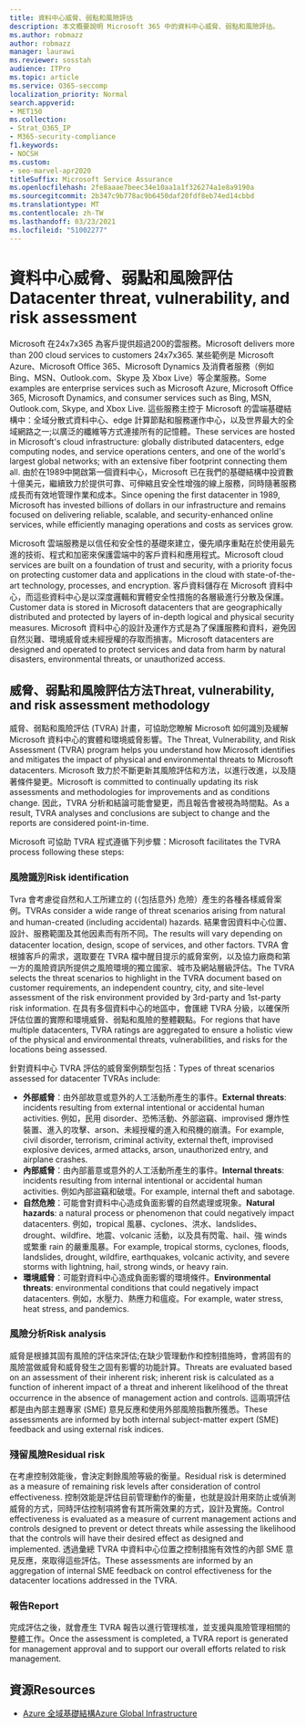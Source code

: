 ```yaml
---
title: 資料中心威脅、弱點和風險評估
description: 本文概要說明 Microsoft 365 中的資料中心威脅、弱點和風險評估。
ms.author: robmazz
author: robmazz
manager: laurawi
ms.reviewer: sosstah
audience: ITPro
ms.topic: article
ms.service: O365-seccomp
localization_priority: Normal
search.appverid:
- MET150
ms.collection:
- Strat_O365_IP
- M365-security-compliance
f1.keywords:
- NOCSH
ms.custom:
- seo-marvel-apr2020
titleSuffix: Microsoft Service Assurance
ms.openlocfilehash: 2fe8aaae7beec34e10aa1a1f326274a1e8a9190a
ms.sourcegitcommit: 2b347c9b778ac9b6450daf20fdf8eb74ed14cbbd
ms.translationtype: MT
ms.contentlocale: zh-TW
ms.lasthandoff: 03/23/2021
ms.locfileid: "51002277"
---
```

# <a name="datacenter-threat-vulnerability-and-risk-assessment"></a><span data-ttu-id="d2df8-103">資料中心威脅、弱點和風險評估</span><span class="sxs-lookup"><span data-stu-id="d2df8-103">Datacenter threat, vulnerability, and risk assessment</span></span>

<span data-ttu-id="d2df8-104">Microsoft 在24x7x365 為客戶提供超過200的雲服務。</span><span class="sxs-lookup"><span data-stu-id="d2df8-104">Microsoft delivers more than 200 cloud services to customers 24x7x365.</span></span> <span data-ttu-id="d2df8-105">某些範例是 Microsoft Azure、Microsoft Office 365、Microsoft Dynamics 及消費者服務（例如 Bing、MSN、Outlook.com、Skype 及 Xbox Live）等企業服務。</span><span class="sxs-lookup"><span data-stu-id="d2df8-105">Some examples are enterprise services such as Microsoft Azure, Microsoft Office 365, Microsoft Dynamics, and consumer services such as Bing, MSN, Outlook.com, Skype, and Xbox Live.</span></span> <span data-ttu-id="d2df8-106">這些服務主控于 Microsoft 的雲端基礎結構中：全域分散式資料中心、edge 計算節點和服務運作中心，以及世界最大的全域網路之一;以廣泛的纖維等方式連接所有的記憶體。</span><span class="sxs-lookup"><span data-stu-id="d2df8-106">These services are hosted in Microsoft's cloud infrastructure: globally distributed datacenters, edge computing nodes, and service operations centers, and one of the world's largest global networks; with an extensive fiber footprint connecting them all.</span></span> <span data-ttu-id="d2df8-107">由於在1989中開啟第一個資料中心，Microsoft 已在我們的基礎結構中投資數十億美元，繼續致力於提供可靠、可伸縮且安全性增強的線上服務，同時隨著服務成長而有效地管理作業和成本。</span><span class="sxs-lookup"><span data-stu-id="d2df8-107">Since opening the first datacenter in 1989, Microsoft has invested billions of dollars in our infrastructure and remains focused on delivering reliable, scalable, and security-enhanced online services, while efficiently managing operations and costs as services grow.</span></span>

<span data-ttu-id="d2df8-108">Microsoft 雲端服務是以信任和安全性的基礎來建立，優先順序重點在於使用最先進的技術、程式和加密來保護雲端中的客戶資料和應用程式。</span><span class="sxs-lookup"><span data-stu-id="d2df8-108">Microsoft cloud services are built on a foundation of trust and security, with a priority focus on protecting customer data and applications in the cloud with state-of-the-art technology, processes, and encryption.</span></span> <span data-ttu-id="d2df8-109">客戶資料儲存在 Microsoft 資料中心，而這些資料中心是以深度邏輯和實體安全性措施的各層級進行分散及保護。</span><span class="sxs-lookup"><span data-stu-id="d2df8-109">Customer data is stored in Microsoft datacenters that are geographically distributed and protected by layers of in-depth logical and physical security measures.</span></span> <span data-ttu-id="d2df8-110">Microsoft 資料中心的設計及運作方式是為了保護服務和資料，避免因自然災難、環境威脅或未經授權的存取而損害。</span><span class="sxs-lookup"><span data-stu-id="d2df8-110">Microsoft datacenters are designed and operated to protect services and data from harm by natural disasters, environmental threats, or unauthorized access.</span></span>

## <a name="threat-vulnerability-and-risk-assessment-methodology"></a><span data-ttu-id="d2df8-111">威脅、弱點和風險評估方法</span><span class="sxs-lookup"><span data-stu-id="d2df8-111">Threat, vulnerability, and risk assessment methodology</span></span>

<span data-ttu-id="d2df8-112">威脅、弱點和風險評估 (TVRA) 計畫，可協助您瞭解 Microsoft 如何識別及緩解 Microsoft 資料中心的實體和環境威脅影響。</span><span class="sxs-lookup"><span data-stu-id="d2df8-112">The Threat, Vulnerability, and Risk Assessment (TVRA) program helps you understand how Microsoft identifies and mitigates the impact of physical and environmental threats to Microsoft datacenters.</span></span> <span data-ttu-id="d2df8-113">Microsoft 致力於不斷更新其風險評估和方法，以進行改進，以及隨著條件變更。</span><span class="sxs-lookup"><span data-stu-id="d2df8-113">Microsoft is committed to continually updating its risk assessments and methodologies for improvements and as conditions change.</span></span> <span data-ttu-id="d2df8-114">因此，TVRA 分析和結論可能會變更，而且報告會被視為時間點。</span><span class="sxs-lookup"><span data-stu-id="d2df8-114">As a result, TVRA analyses and conclusions are subject to change and the reports are considered point-in-time.</span></span>

<span data-ttu-id="d2df8-115">Microsoft 可協助 TVRA 程式遵循下列步驟：</span><span class="sxs-lookup"><span data-stu-id="d2df8-115">Microsoft facilitates the TVRA process following these steps:</span></span>

### <a name="risk-identification"></a><span data-ttu-id="d2df8-116">風險識別</span><span class="sxs-lookup"><span data-stu-id="d2df8-116">Risk identification</span></span>

<span data-ttu-id="d2df8-117">Tvra 會考慮從自然和人工所建立的 (（包括意外) 危險）產生的各種各樣威脅案例。</span><span class="sxs-lookup"><span data-stu-id="d2df8-117">TVRAs consider a wide range of threat scenarios arising from natural and human-created (including accidental) hazards.</span></span> <span data-ttu-id="d2df8-118">結果會因資料中心位置、設計、服務範圍及其他因素而有所不同。</span><span class="sxs-lookup"><span data-stu-id="d2df8-118">The results will vary depending on datacenter location, design, scope of services, and other factors.</span></span> <span data-ttu-id="d2df8-119">TVRA 會根據客戶的需求，選取要在 TVRA 檔中醒目提示的威脅案例，以及協力廠商和第一方的風險資訊所提供之風險環境的獨立國家、城市及網站層級評估。</span><span class="sxs-lookup"><span data-stu-id="d2df8-119">The TVRA selects the threat scenarios to highlight in the TVRA document based on customer requirements, an independent country, city, and site-level assessment of the risk environment provided by 3rd-party and 1st-party risk information.</span></span> <span data-ttu-id="d2df8-120">在具有多個資料中心的地區中，會匯總 TVRA 分級，以確保所評估位置的實際和環境威脅、弱點和風險的整體觀點。</span><span class="sxs-lookup"><span data-stu-id="d2df8-120">For regions that have multiple datacenters, TVRA ratings are aggregated to ensure a holistic view of the physical and environmental threats, vulnerabilities, and risks for the locations being assessed.</span></span>

<span data-ttu-id="d2df8-121">針對資料中心 TVRA 評估的威脅案例類型包括：</span><span class="sxs-lookup"><span data-stu-id="d2df8-121">Types of threat scenarios assessed for datacenter TVRAs include:</span></span>

- <span data-ttu-id="d2df8-122">**外部威脅**：由外部故意或意外的人工活動所產生的事件。</span><span class="sxs-lookup"><span data-stu-id="d2df8-122">**External threats**: incidents resulting from external intentional or accidental human activities.</span></span> <span data-ttu-id="d2df8-123">例如，民用 disorder、恐怖活動、外部盜竊、improvised 爆炸性裝置、進入的攻擊、arson、未經授權的進入和飛機的崩潰。</span><span class="sxs-lookup"><span data-stu-id="d2df8-123">For example, civil disorder, terrorism, criminal activity, external theft, improvised explosive devices, armed attacks, arson, unauthorized entry, and airplane crashes.</span></span>
- <span data-ttu-id="d2df8-124">**內部威脅**：由內部蓄意或意外的人工活動所產生的事件。</span><span class="sxs-lookup"><span data-stu-id="d2df8-124">**Internal threats**: incidents resulting from internal intentional or accidental human activities.</span></span> <span data-ttu-id="d2df8-125">例如內部盜竊和破壞。</span><span class="sxs-lookup"><span data-stu-id="d2df8-125">For example, internal theft and sabotage.</span></span>
- <span data-ttu-id="d2df8-126">**自然危險**：可能會對資料中心造成負面影響的自然處理或現象。</span><span class="sxs-lookup"><span data-stu-id="d2df8-126">**Natural hazards**: a natural process or phenomenon that could negatively impact datacenters.</span></span> <span data-ttu-id="d2df8-127">例如，tropical 風暴、cyclones、洪水、landslides、drought、wildfire、地震、volcanic 活動，以及具有閃電、hail、強 winds 或繁重 rain 的嚴重風暴。</span><span class="sxs-lookup"><span data-stu-id="d2df8-127">For example, tropical storms, cyclones, floods, landslides, drought, wildfire, earthquakes, volcanic activity, and severe storms with lightning, hail, strong winds, or heavy rain.</span></span>
- <span data-ttu-id="d2df8-128">**環境威脅**：可能對資料中心造成負面影響的環境條件。</span><span class="sxs-lookup"><span data-stu-id="d2df8-128">**Environmental threats**: environmental conditions that could negatively impact datacenters.</span></span> <span data-ttu-id="d2df8-129">例如，水壓力、熱應力和瘟疫。</span><span class="sxs-lookup"><span data-stu-id="d2df8-129">For example, water stress, heat stress, and pandemics.</span></span>

### <a name="risk-analysis"></a><span data-ttu-id="d2df8-130">風險分析</span><span class="sxs-lookup"><span data-stu-id="d2df8-130">Risk analysis</span></span>

<span data-ttu-id="d2df8-131">威脅是根據其固有風險的評估來評估;在缺少管理動作和控制措施時，會將固有的風險當做威脅和威脅發生之固有影響的功能計算。</span><span class="sxs-lookup"><span data-stu-id="d2df8-131">Threats are evaluated based on an assessment of their inherent risk; inherent risk is calculated as a function of inherent impact of a threat and inherent likelihood of the threat occurrence in the absence of management action and controls.</span></span> <span data-ttu-id="d2df8-132">這兩項評估都是由內部主題專家 (SME) 意見反應和使用外部風險指數所獲悉。</span><span class="sxs-lookup"><span data-stu-id="d2df8-132">These assessments are informed by both internal subject-matter expert (SME) feedback and using external risk indices.</span></span>

### <a name="residual-risk"></a><span data-ttu-id="d2df8-133">殘留風險</span><span class="sxs-lookup"><span data-stu-id="d2df8-133">Residual risk</span></span>

<span data-ttu-id="d2df8-134">在考慮控制效能後，會決定剩餘風險等級的衡量。</span><span class="sxs-lookup"><span data-stu-id="d2df8-134">Residual risk is determined as a measure of remaining risk levels after consideration of control effectiveness.</span></span> <span data-ttu-id="d2df8-135">控制效能是評估目前管理動作的衡量，也就是設計用來防止或偵測威脅的方式，同時評估控制項將會有其所需效果的方式，設計及實施。</span><span class="sxs-lookup"><span data-stu-id="d2df8-135">Control effectiveness is evaluated as a measure of current management actions and controls designed to prevent or detect threats while assessing the likelihood that the controls will have their desired effect as designed and implemented.</span></span> <span data-ttu-id="d2df8-136">透過彙總 TVRA 中資料中心位置之控制措施有效性的內部 SME 意見反應，來取得這些評估。</span><span class="sxs-lookup"><span data-stu-id="d2df8-136">These assessments are informed by an aggregation of internal SME feedback on control effectiveness for the datacenter locations addressed in the TVRA.</span></span>

### <a name="report"></a><span data-ttu-id="d2df8-137">報告</span><span class="sxs-lookup"><span data-stu-id="d2df8-137">Report</span></span>

<span data-ttu-id="d2df8-138">完成評估之後，就會產生 TVRA 報告以進行管理核准，並支援與風險管理相關的整體工作。</span><span class="sxs-lookup"><span data-stu-id="d2df8-138">Once the assessment is completed, a TVRA report is generated for management approval and to support our overall efforts related to risk management.</span></span>

## <a name="resources"></a><span data-ttu-id="d2df8-139">資源</span><span class="sxs-lookup"><span data-stu-id="d2df8-139">Resources</span></span>

- [<span data-ttu-id="d2df8-140">Azure 全域基礎結構</span><span class="sxs-lookup"><span data-stu-id="d2df8-140">Azure Global Infrastructure</span></span>](https://www.microsoft.com/datacenters)
